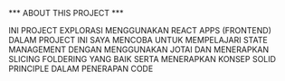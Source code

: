 *** ABOUT THIS PROJECT ***

INI PROJECT EXPLORASI MENGGUNAKAN REACT APPS (FRONTEND)
DALAM PROJECT INI SAYA MENCOBA UNTUK MEMPELAJARI STATE MANAGEMENT DENGAN MENGGUNAKAN JOTAI DAN MENERAPKAN SLICING FOLDERING YANG BAIK SERTA MENERAPKAN KONSEP SOLID PRINCIPLE DALAM PENERAPAN CODE
